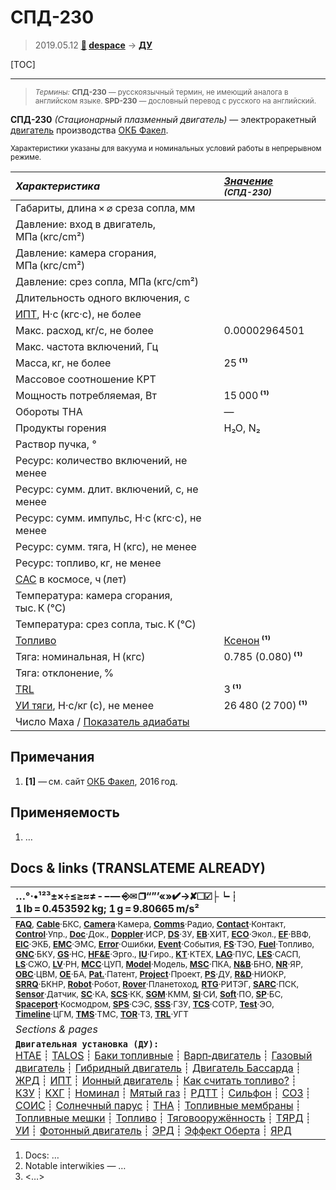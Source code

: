 # СПД-230
> 2019.05.12 **[🚀](../index/index.md) [despace](index.md)** → **[ДУ](ps.md)**

[TOC]

---

> <small>*Термины:* **СПД-230** — русскоязычный термин, не имеющий аналога в английском языке. **SPD-230** — дословный перевод с русского на английский.</small>

**СПД-230** *(Стационарный плазменный двигатель)* — электроракетный [двигатель](ps.md) производства [ОКБ Факел](zz_edb_fakel.md).

<small>

Характеристики указаны для вакуума и номинальных условий работы в непрерывном режиме.

|*Характеристика*|*[Значение](si.md) <small>(СПД-230)</small>*|
|:--|:--|
|Габариты, длина × ⌀ среза сопла, мм||
|Давление: вход в двигатель, МПа (кгс/cm²)||
|Давление: камера сгорания, МПа (кгс/cm²)||
|Давление: срез сопла, МПа (кгс/cm²)||
|Длительность одного включения, с||
|[ИПТ](ing.md), Н·с (кгс·с), не более||
|Макс. расход, кг/с, не более|0.00002964501|
|Макс. частота включений, Гц||
|Масса, кг, не более|25 **⁽¹⁾**|
|Массовое соотношение КРТ||
|Мощность потребляемая, Вт|15 000 **⁽¹⁾**|
|Обороты ТНА|—|
|Продукты горения|H₂O, N₂|
|Раствор пучка, °||
|Ресурс: количество включений, не менее||
|Ресурс: сумм. длит. включений, c, не менее||
|Ресурс: сумм. импульс, Н·с (кгс·с), не менее||
|Ресурс: сумм. тяга, Н (кгс), не менее||
|Ресурс: топливо, кг, не менее||
|[САС](lifetime.md) в космосе, ч (лет)||
|Температура: камера сгорания, тыс. К (℃)||
|Температура: срез сопла, тыс. К (℃)||
|[Топливо](fuel.md)|[Ксенон](ксенон.md) **⁽¹⁾**|
|Тяга: номинальная, Н (кгс)|0.785 (0.080) **⁽¹⁾**|
|Тяга: отклонение, %||
|[TRL](trl.md)|3 **⁽¹⁾**|
|[УИ тяги](isp.md), Н·с/кг (с), не менее|26 480 (2 700) **⁽¹⁾**|
|Число Маха / [Показатель адиабаты](heat_cr.md)||

</small>



<p style="page-break-after:always"> </p>

## Примечания
   1. **[1]** — см. сайт [ОКБ Факел](zz_edb_fakel.md), 2016 год.



## Применяемость
   1. …



<p style="page-break-after:always"> </p>

## Docs & links (TRANSLATEME ALREADY)
|…°·•¹²³±×÷≤≥≈≠ ‑ −— ⎆✉ ❐“”’«»✔→✘☐☑├┕┆ 1 lb = 0.453592 kg; 1 g = 9.80665 m/s²|
|:--|
|<small>**[FAQ](faq.md)**, **[Cable](cable.md)**·БКС, **[Camera](cam.md)**·Камера, **[Comms](comms.md)**·Радио, **[Contact](contact.md)**·Контакт, **[Control](control.md)**·Упр., **[Doc](doc.md)**·Док., **[Doppler](doppler.md)**·ИСР, **[DS](ds.md)**·ЗУ, **[EB](eb.md)**·ХИТ, **[ECO](ecology.md)**·Экол., **[EF](ef.md)**·ВВФ, **[ElC](elc.md)**·ЭКБ, **[EMC](emc.md)**·ЭМС, **[Error](error.md)**·Ошибки, **[Event](event.md)**·События, **[FS](fs.md)**·ТЭО, **[Fuel](fuel.md)**·Топливо, **[GNC](gnc.md)**·БКУ, **[GS](scs.md)**·НС, **[HF&E](hfe.md)**·Эрго., **[IU](iu.md)**·Гиро., **[KT](kt.md)**·КТЕХ, **[LAG](lag.md)**·ПУC, **[LES](les.md)**·САСП, **[LS](ls.md)**·СЖО, **[LV](lv.md)**·РН, **[MCC](mcc.md)**·ЦУП, **[Model](model.md)**·Модель, **[MSC](sc.md)**·ПКА, **[N&B](nnb.md)**·БНО, **[NR](nr.md)**·ЯР, **[OBC](obc.md)**·ЦВМ, **[OE](oe.md)**·БА, **[Pat.](патент.md)**·Патент, **[Project](project.md)**·Проект, **[PS](ps.md)**·ДУ, **[R&D](rnd.md)**·НИОКР, **[SRRQ](srrq.md)**·БКНР, **[Robot](robotics.md)**·Робот, **[Rover](rover.md)**·Планетоход, **[RTG](rtg.md)**·РИТЭГ, **[SARC](sarc.md)**·ПСК, **[Sensor](sensor.md)**·Датчик, **[SC](sc.md)**·КА, **[SCS](scs.md)**·КК, **[SGM](sgm.md)**·КММ, **[SI](si.md)**·СИ, **[Soft](soft.md)**·ПО, **[SP](sp.md)**·БС, **[Spaceport](spaceport.md)**·Космодром, **[SPS](sps.md)**·СЭС, **[SSS](sss.md)**·ГЗУ, **[TCS](tcs.md)**·СОТР, **[Test](test.md)**·ЭО, **[Timeline](timeline.md)**·ЦГМ, **[TMS](tms.md)**·ТМС, **[TOR](tor.md)**·ТЗ, **[TRL](trl.md)**·УГТ</small>|
|*Sections & pages*|
|**`Двигательная установка (ДУ):`**<br> [HTAE](htae.md) ┊ [TALOS](talos.md) ┊ [Баки топливные](fuel_tank.md) ┊ [Варп‑двигатель](warp_drive.md) ┊ [Газовый двигатель](cgt.md) ┊ [Гибридный двигатель](гбрд.md) ┊ [Двигатель Бассарда](bussard_ramjet.md) ┊ [ЖРД](lpr.md) ┊ [ИПТ](ing.md) ┊ [Ионный двигатель](иод.md) ┊ [Как считать топливо?](si.md) ┊ [КЗУ](cinu.md) ┊ [КХГ](cgs.md) ┊ [Номинал](nominal.md) ┊ [Мятый газ](exhsteam.md) ┊ [РДТТ](spr.md) ┊ [Сильфон](сильфон.md) ┊ [СОЗ](соз.md) ┊ [СОИС](соис.md) ┊ [Солнечный парус](солнечный_парус.md) ┊ [ТНА](turbopump.md) ┊ [Топливные мембраны](топливные_мембраны.md) ┊ [Топливные мешки](топливные_мешки.md) ┊ [Топливо](fuel.md) ┊ [Тяговооружённость](ttwr.md) ┊ [ТЯРД](тярд.md) ┊ [УИ](isp.md) ┊ [Фотонный двигатель](фотонный_двигатель.md) ┊ [ЭРД](epsp.md) ┊ [Эффект Оберта](oberth_eff.md) ┊ [ЯРД](ntr.md)|

   1. Docs: …
   1. Notable interwikies — …
   1. <…>
